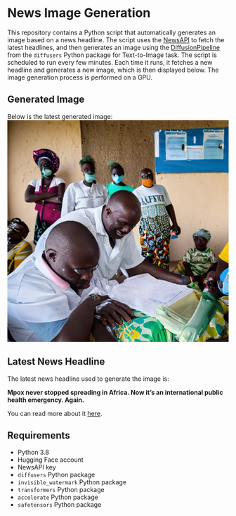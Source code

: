# News Image Generation
This repository contains a Python script that automatically generates an image based on a news headline. The script uses the [NewsAPI](https://newsapi.org/) to fetch the latest headlines, and then generates an image using the [DiffusionPipeline](https://github.com/huggingface/diffusers) from the `diffusers` Python package for Text-to-Image task.
The script is scheduled to run every few minutes. Each time it runs, it fetches a new headline and generates a new image, which is then displayed below. The image generation process is performed on a GPU.

## Generated Image
Below is the latest generated image:
![Generated Image](image.png)

## Latest News Headline
The latest news headline used to generate the image is:

**Mpox never stopped spreading in Africa. Now it’s an international public health emergency. Again.**

You can read more about it [here](https://news.google.com/rss/articles/CBMioAFBVV95cUxQSnJKdUp0SGotWkdCOU5IVHZicmlfaU41ZDZ3MXdCX3hMUkJQMGhZcFpHZUZTZE5QQ0ViVXVOdUxzaVZQQmJmVTlPRlYwRXZDeThXVDZCTHRScG9LbzZWUEI5ZE9FN0UwSW5ySndTUGxWQTNiTzc5cHRaQzB2RlBTN1pBMDd1d3hyZTZ0a2NiUHhwX3cxQ0ZDSk4yRUR4ckEx?oc=5).

## Requirements
- Python 3.8
- Hugging Face account
- NewsAPI key
- `diffusers` Python package
- `invisible_watermark` Python package
- `transformers` Python package
- `accelerate` Python package
- `safetensors` Python package
